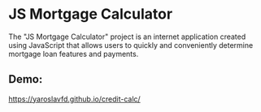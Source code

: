 # JS Mortgage Calculator
The "JS Mortgage Calculator" project is an internet application created using JavaScript that allows users to quickly and conveniently determine mortgage loan features and payments.

## Demo:
https://yaroslavfd.github.io/credit-calc/
